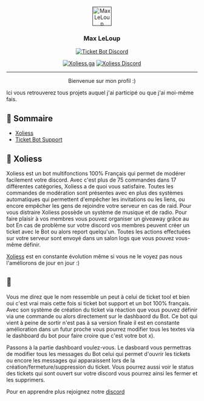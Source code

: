 <p align="center">
  <a href="" rel="noopener">
 <img style='width: 50px;	height: 50px;' src="https://cdn.discordapp.com/attachments/751411669049147412/863053292027772948/52738651.jpg" alt="Max LeLoup"></a>
</p>
<h3 align="center">Max LeLoup</h3>

<div align="center">

[![Ticket Bot Discord](https://img.shields.io/discord/836621015865098241?style=for-the-badge)](https://discord.gg/P8Ugn8JTRC)

[![Xoliess.ga](https://img.shields.io/mozilla-observatory/grade-score/xoliess.ga?publish&style=for-the-badge)](https://xoliess.ga)
[![Xoliess Discord](https://img.shields.io/discord/590450664363261952?style=for-the-badge)](https://discord.gg/D9QNw8u)

</div>

---

<p align="center"> 
Bienvenue sur mon profil :)

Ici vous retrouverez tous projets auquel j'ai participé ou que j'ai moi-même fais.
    <br> 
</p>

## 📝 Sommaire

- [Xoliess](#xoliess)
- [Ticket Bot Support](#ticket_bot)

## 🧐 Xoliess <a name = "xoliess"></a>

Xoliess est un bot multifonctions 100% Français qui permet de modérer facilement votre discord.
Avec c'est plus de 75 commandes dans 17 différentes catégories, Xoliess a de quoi vous satisfaire.
Toutes les commandes de modération sont présentes avec en plus des systèmes automatiques qui permettent d'empêcher les invitations ou les liens, ou encore empêcher les gens de rejoindre votre serveur en cas de raid.
Pour vous distraire Xoliess possède un système de musique et de radio.
Pour faire plaisir à vos membres vous pouvez organiser un giveaway grâce au bot
En cas de problème sur votre discord vos membres peuvent créer un ticket avec le Bot ou alors report quelqu'un.
Toutes les actions effectuées sur votre serveur sont envoyé dans un salon logs que vous pouvez vous-même définir.

[Xoliess](https://discord.gg/D9QNw8u) est en constante évolution même si vous ne le voyez pas nous l'améliorons de jour en jour :)

## :ticket: <a name = "ticket_bot"></a>

Vous me direz que le nom ressemble un peut à celui de ticket tool et bien oui c'est vrai mais cette fois si ticket bot support et un bot 100% français.
Avec son système de création du ticket via réaction que vous pouvez définir via une commande ou alors directement sur le dashbaord du Bot.
Ce bot qui vient à peine de sortir n'est pas à sa version finale il est en constante amélioration dans un futur proche vous pourrez modifier tous les textes via le dashboard du bot pour faire croire que c'est votre bot x).

Passons à la partie dashboard voulez-vous.
Le dasboard vous permettras de modifier tous les messages du Bot celui qui permet d'ouvrir les tickets ou encore les messages qui apparaissent lors de la création/fermeture/suppression du ticket.
Vous pourrez aussi voir le status des tickets qui sont ouvert sur votre discord vous pourrez ainsi les fermer et les supprimers.

Pour en apprendre plus rejoignez notre [discord](https://discord.gg/P8Ugn8JTRC)
